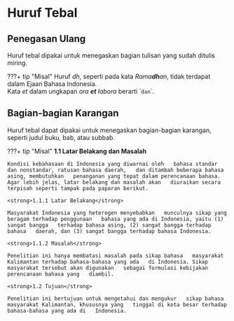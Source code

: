 # Huruf Tebal

## Penegasan Ulang

Huruf tebal dipakai untuk menegaskan bagian tulisan yang   sudah ditulis miring.

???+ tip "Misal"
    Huruf <em>dh</em>, seperti pada kata   <em>Rama<strong>dh</strong>an</em>, tidak terdapat   dalam Ejaan Bahasa Indonesia.  
    Kata <em>et</em> dalam ungkapan <em>ora   <strong>et</strong> labora</em> berarti \``dan`\`.

## Bagian-bagian Karangan

Huruf tebal dapat dipakai untuk menegaskan bagian-bagian   karangan, seperti judul buku, bab, atau subbab.

???+ tip "Misal"
    <strong>1.1 Latar Belakang dan Masalah</strong>    

    Kondisi kebahasaan di Indonesia yang diwarnai oleh   bahasa standar dan nonstandar, ratusan bahasa daerah,   dan ditambah beberapa bahasa asing, membutuhkan   penanganan yang tepat dalam perencanaan bahasa.   Agar lebih jelas, latar belakang dan masalah akan   diuraikan secara terpisah seperti tampak pada paparan berikut.

    <strong>1.1.1 Latar Belakang</strong>

    Masyarakat Indonesia yang heterogen menyebabkan   munculnya sikap yang beragam terhadap penggunaan   bahasa yang ada di Indonesia, yaitu (1) sangat bangga   terhadap bahasa asing, (2) sangat bangga terhadap bahasa   daerah, dan (3) sangat bangga terhadap bahasa Indonesia.

    <strong>1.1.2 Masalah</strong>

    Penelitian ini hanya membatasi masalah pada sikap bahasa   masyarakat Kalimantan terhadap bahasa-bahasa yang ada   di Indonesia. Sikap masyarakat tersebut akan digunakan   sebagai formulasi kebijakan perencanaan bahasa yang   diambil.

    <strong>1.2 Tujuan</strong>

    Penelitian ini bertujuan untuk mengetahui dan mengukur   sikap bahasa masyarakat Kalimantan, khususnya yang   tinggal di kota besar terhadap bahasa-bahasa yang ada di   Indonesia. 
